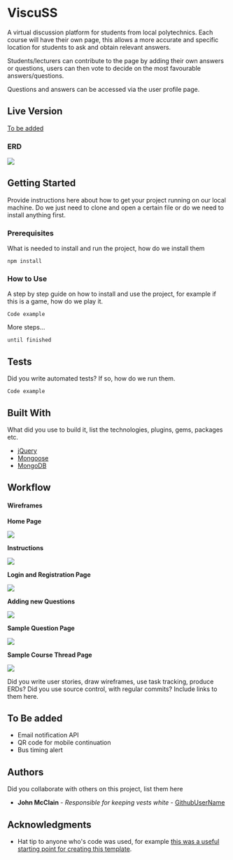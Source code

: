 # ViscuSS

A virtual discussion platform for students from local polytechnics. Each course will have their own page, this allows a more accurate and specific location for students to ask and obtain relevant answers.

Students/lecturers can contribute to the page by adding their own answers or questions, users can then vote to decide on the most favourable answers/questions.

Questions and answers can be accessed via the user profile page.

## Live Version

[To be added](www.test.com)
### ERD

![](/assets/images/ERD.png)

## Getting Started

Provide instructions here about how to get your project running on our local machine. Do we just need to clone and open a certain file or do we need to install anything first.




### Prerequisites

What is needed to install and run the project, how do we install them

```
npm install
```

### How to Use

A step by step guide on how to install and use the project, for example if this is a game, how do we play it.


```
Code example
```

More steps...

```
until finished
```


## Tests

Did you write automated tests? If so, how do we run them.


```
Code example
```


## Built With

What did you use to build it, list the technologies, plugins, gems, packages etc.

* [jQuery](http://jquery.com/)
* [Mongoose](http://mongoosejs.com/)
* [MongoDB](https://www.mongodb.com/)

## Workflow

#### Wireframes

**Home Page**

![](/assets/images/homepage.png)

**Instructions**

![](/assets/images/instructions.png)

**Login and Registration Page**

![](/public/assets/images/landingpage.png)

**Adding new Questions**

![](/assets/images/newquestion.png)

**Sample Question Page**

![](/assets/images/singlethread.png)

**Sample Course Thread Page**

![](/assets/images/coursethread.png)

Did you write user stories, draw wireframes, use task tracking, produce ERDs? Did you use source control, with regular commits? Include links to them here.


## To Be added
* Email notification API
* QR code for mobile continuation
* Bus timing alert


## Authors

Did you collaborate with others on this project, list them here

* **John McClain** - *Responsible for keeping vests white* - [GithubUserName](https://github.com/GithubUserName)

## Acknowledgments

* Hat tip to anyone who's code was used, for example [this was a useful starting point for creating this template](https://gist.github.com/PurpleBooth/109311bb0361f32d87a2).
